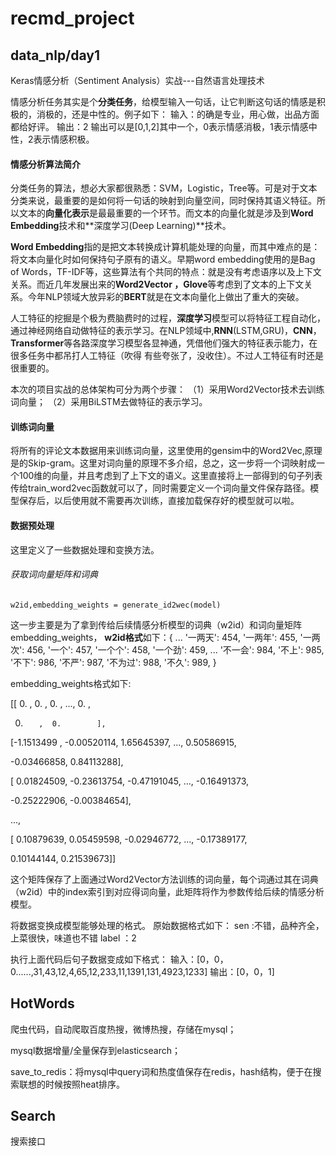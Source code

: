# recmd_project
## data_nlp/day1

Keras情感分析（Sentiment Analysis）实战---自然语言处理技术

情感分析任务其实是个**分类任务**，给模型输入一句话，让它判断这句话的情感是积极的，消极的，还是中性的。例子如下：
 输入：的确是专业，用心做，出品方面都给好评。
 输出：2
 输出可以是[0,1,2]其中一个，0表示情感消极，1表示情感中性，2表示情感积极。

#### 情感分析算法简介

分类任务的算法，想必大家都很熟悉：SVM，Logistic，Tree等。可是对于文本分类来说，最重要的是如何将一句话的映射到向量空间，同时保持其语义特征。所以文本的**向量化表示**是最最重要的一个环节。而文本的向量化就是涉及到**Word Embedding**技术和**深度学习(Deep Learning)**技术。

**Word Embedding**指的是把文本转换成计算机能处理的向量，而其中难点的是：将文本向量化时如何保持句子原有的语义。早期word embedding使用的是Bag of Words，TF-IDF等，这些算法有个共同的特点：就是没有考虑语序以及上下文关系。而近几年发展出来的**Word2Vector ，Glove**等考虑到了文本的上下文关系。今年NLP领域大放异彩的**BERT**就是在文本向量化上做出了重大的突破。

人工特征的挖掘是个极为费脑费时的过程，**深度学习**模型可以将特征工程自动化，通过神经网络自动做特征的表示学习。在NLP领域中,**RNN**(LSTM,GRU)，**CNN**，**Transformer**等各路深度学习模型各显神通，凭借他们强大的特征表示能力，在很多任务中都吊打人工特征（吹得  有些夸张了，没收住）。不过人工特征有时还是很重要的。



本次的项目实战的总体架构可分为两个步骤：
（1）采用Word2Vector技术去训练词向量；
（2）采用BiLSTM去做特征的表示学习。

#### 训练词向量

将所有的评论文本数据用来训练词向量，这里使用的gensim中的Word2Vec,原理是的Skip-gram。这里对词向量的原理不多介绍，总之，这一步将一个词映射成一个100维的向量，并且考虑到了上下文的语义。这里直接将上一部得到的句子列表传给train_word2vec函数就可以了，同时需要定义一个词向量文件保存路径。模型保存后，以后使用就不需要再次训练，直接加载保存好的模型就可以啦。

#### 数据预处理

这里定义了一些数据处理和变换方法。

###### 获取词向量矩阵和词典

```undefined
w2id,embedding_weights = generate_id2wec(model)
```

这一步主要是为了拿到传给后续情感分析模型的词典（w2id）和词向量矩阵embedding_weights，
 **w2id格式**如下：{
 ...
 '一两天': 454,
 '一两年': 455,
 '一两次': 456,
 '一个': 457,
 '一个个': 458,
 '一个劲': 459,
 ...
 '不一会': 984,
 '不上': 985,
 '不下': 986,
 '不严': 987,
 '不为过': 988,
 '不久': 989,
 }

embedding_weights格式如下:

[[ 0.        ,  0.        ,  0.        , ...,  0.        ,

0.        ,  0.        ],

[-1.1513499 , -0.00520114,  1.65645397, ...,  0.50586915,

-0.03466858,  0.84113288],

[ 0.01824509, -0.23613754, -0.47191045, ..., -0.16491373,

-0.25222906, -0.00384654],

...,

[ 0.10879639,  0.05459598, -0.02946772, ..., -0.17389177,

0.10144144,  0.21539673]]

这个矩阵保存了上面通过Word2Vector方法训练的词向量，每个词通过其在词典（w2id）中的index索引到对应得词向量，此矩阵将作为参数传给后续的情感分析模型。

将数据变换成模型能够处理的格式。
 原始数据格式如下：
 sen :不错，品种齐全，上菜很快，味道也不错
 label ：2

执行上面代码后句子数据变成如下格式：
 输入：[0，0，0......,31,43,12,4,65,12,233,11,1391,131,4923,1233]
 输出：[0，0，1]

## HotWords

爬虫代码，自动爬取百度热搜，微博热搜，存储在mysql；

mysql数据增量/全量保存到elasticsearch；

save_to_redis：将mysql中query词和热度值保存在redis，hash结构，便于在搜索联想的时候按照heat排序。

## Search

搜索接口